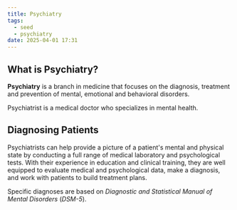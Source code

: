 ```yaml
---
title: Psychiatry
tags:
  - seed
  - psychiatry
date: 2025-04-01 17:31
---
```

## What is Psychiatry?
**Psychiatry** is a branch in medicine that focuses on the diagnosis, treatment and prevention of mental, emotional and behavioral disorders.

Psychiatrist is a medical doctor who specializes in mental health.

## Diagnosing Patients
Psychiatrists can help provide a picture of a patient's mental and physical state by conducting a full range of medical laboratory and psychological tests. With their experience in education and clinical training, they are well equipped to evaluate medical and psychological data, make a diagnosis, and work with patients to build treatment plans.

Specific diagnoses are based on _Diagnostic and Statistical Manual of Mental Disorders_ (_DSM-5_).




